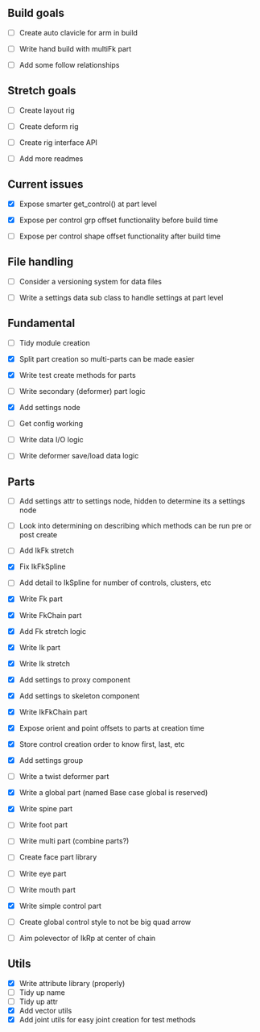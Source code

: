 ## Build goals
- [ ] Create auto clavicle for arm in build
- [ ] Write hand build with multiFk part
- [ ] Add some follow relationships


## Stretch goals
- [ ] Create layout rig
- [ ] Create deform rig
- [ ] Create rig interface API
- [ ] Add more readmes


## Current issues
- [x] Expose smarter get_control() at part level
- [x] Expose per control grp offset functionality before build time
- [ ] Expose per control shape offset functionality after build time


## File handling
- [ ] Consider a versioning system for data files
- [ ] Write a settings data sub class to handle settings at part level


## Fundamental
- [ ] Tidy module creation
- [x] Split part creation so multi-parts can be made easier
- [x] Write test create methods for parts
- [ ] Write secondary (deformer) part logic
- [x] Add settings node
- [ ] Get config working
- [ ] Write data I/O logic
- [ ] Write deformer save/load data logic


## Parts
- [ ] Add settings attr to settings node, hidden to determine its a settings node
- [ ] Look into determining on describing which methods can be run pre or post create
- [ ] Add IkFk stretch
- [x] Fix IkFkSpline
- [ ] Add detail to IkSpline for number of controls, clusters, etc
- [x] Write Fk part
- [x] Write FkChain part
- [x] Add Fk stretch logic
- [x] Write Ik part
- [x] Write Ik stretch
- [x] Add settings to proxy component
- [x] Add settings to skeleton component
- [x] Write IkFkChain part
- [x] Expose orient and point offsets to parts at creation time
- [x] Store control creation order to know first, last, etc
- [x] Add settings group
- [ ] Write a twist deformer part
- [x] Write a global part (named Base case global is reserved)
- [x] Write spine part
- [ ] Write foot part
- [ ] Write multi part (combine parts?)
- [ ] Create face part library
- [ ] Write eye part
- [ ] Write mouth part
- [x] Write simple control part
- [ ] Create global control style to not be big quad arrow
- [ ] Aim polevector of IkRp at center of chain


## Utils
- [x] Write attribute library (properly)
- [ ] Tidy up name 
- [ ] Tidy up attr
- [x] Add vector utils
- [x] Add joint utils for easy joint creation for test methods
